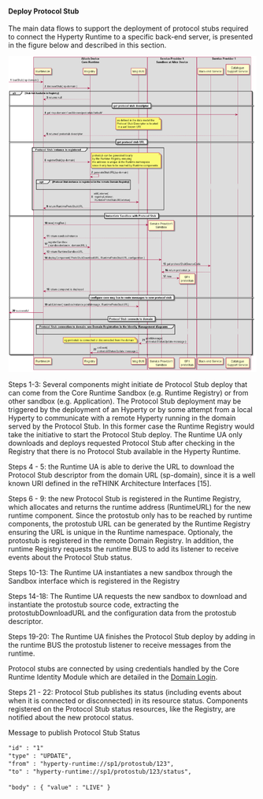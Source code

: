 #### Deploy Protocol Stub

The main data flows to support the deployment of protocol stubs required to connect the Hyperty Runtime to a specific back-end server, is presented in the figure below and described in this section.

![Figure @runtime-deploy-protostub: Deploy Protocol Stub](deploy-protostub.png)

Steps 1-3: Several components might initiate de Protocol Stub deploy that can come from the Core Runtime Sandbox (e.g. Runtime Registry) or from other sandbox (e.g. Application). The Protocol Stub deployment may be triggered by the deployment of an Hyperty or by some attempt from a local Hyperty to communicate with a remote Hyperty running in the domain served by the Protocol Stub. In this former case the Runtime Registry would take the initiative to start the Protocol Stub deploy. The Runtime UA only downloads and deploys requested Protocol Stub after checking in the Registry that there is no Protocol Stub available in the Hyperty Runtime.

Steps 4 - 5: the Runtime UA is able to derive the URL to download the Protocol Stub descriptor from the domain URL (sp-domain), since it is a well known URI defined in the reTHINK Architecture Interfaces [15].

Steps 6 - 9: the new Protocol Stub is registered in the Runtime Registry, which allocates and returns the runtime address (RuntimeURL) for the new runtime component. Since the protostub only has to be reached by runtime components, the protostub URL can be generated by the Runtime Registry ensuring the URL is unique in the Runtime namespace. Optionaly, the protostub is registered in the remote Domain Registry. In addition, the runtime Registry requests the runtime BUS to add its listener to receive events about the Protocol Stub status.

Steps 10-13: The Runtime UA instantiates a new sandbox through the Sandbox interface which is registered in the Registry

Steps 14-18: The Runtime UA requests the new sandbox to download and instantiate the protostub source code, extracting the protostubDownloadURL and the configuration data from the protostub descriptor.

Steps 19-20: The Runtime UA finishes the Protocol Stub deploy by adding in the runtime BUS the protostub listener to receive messages from the runtime.

Protocol stubs are connected by using credentials handled by the Core Runtime Identity Module which are detailed in the [Domain Login](../identity-management/domain-login.md).

Steps 21 - 22: Protocol Stub publishes its status (including events about when it is connected or disconnected) in its resource status. Components registered on the Protocol Stub status resources, like the Registry, are notified about the new protocol status.

Message to publish Protocol Stub Status

```
"id" : "1"
"type" : "UPDATE",
"from" : "hyperty-runtime://sp1/protostub/123",
"to" : "hyperty-runtime://sp1/protostub/123/status",

"body" : { "value" : "LIVE" }
```
